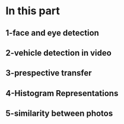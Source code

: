 # In this part 
## 1-face and eye detection
## 2-vehicle detection in video
## 3-prespective transfer
## 4-Histogram Representations
## 5-similarity between photos
